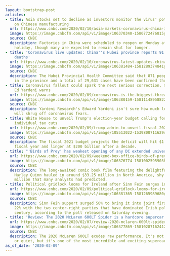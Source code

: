 ```yaml
---
layout: bootstrap-post
articles:
- title: Asia stocks set to decline as investors monitor the virus' potential impact
    on Chinese manufacturing
  url: https://www.cnbc.com/2020/02/10/asia-markets-coronavirus-china-inflation-data-chinese-manufacturing.html
  image: https://image.cnbcfm.com/api/v1/image/106370340-1580772476815gettyimages-1198188607.jpeg?v=1581290890
  source: CNBC
  description: Factories in China were scheduled to reopen on Monday after an extended
    holiday, though many are expected to remain shut for longer.
- title: 'Coronavirus live updates: China''s Hubei province reports 91 additional
    deaths'
  url: https://www.cnbc.com/2020/02/10/coronavirus-latest-updates-china-hubei.html
  image: https://image.cnbcfm.com/api/v1/image/106381484-1581289374841gettyimages-1199626326.jpeg?v=1581289450
  source: CNBC
  description: The Hubei Provincial Health Committee said that 871 people have died
    in the province and a total of 29,631 cases have been confirmed thus far.
- title: Coronavirus fallout could spark the next serious correction, market bull
    Ed Yardeni warns
  url: https://www.cnbc.com/2020/02/09/coronavirus-is-the-biggest-threat-to-rally-right-now-ed-yardeni-warns.html
  image: https://image.cnbcfm.com/api/v1/image/106380159-15811148958822020-02-07t102224z_855181189_rc2mve9843l8_rtrmadp_3_china-health.jpg?v=1581114945
  source: CNBC
  description: Yardeni Research's Edward Yardeni isn't sure how much longer investors
    will shrug off coronavirus fears.
- title: White House to unveil Trump's election-year budget calling for extending
    individual tax cuts
  url: https://www.cnbc.com/2020/02/09/trump-admin-to-unveil-fiscal-2021-budget-calling-for-extending-tax-cuts.html
  image: https://image.cnbcfm.com/api/v1/image/105513022-1539800711629rtx6fh8w.jpg?v=1571401462
  source: CNBC
  description: The fiscal 2021 budget projects the deficit will hit $1 trillion this
    fiscal year and linger at $200 billion after a decade.
- title: "'Birds of Prey' has weakest opening of any DC extended universe film"
  url: https://www.cnbc.com/2020/02/09/weekend-box-office-birds-of-prey-bad-boys-for-life-1917.html
  image: https://image.cnbcfm.com/api/v1/image/106376774-1581002595903harleycropped.jpg?v=1581002420
  source: CNBC
  description: The long-awaited comic book film featuring the delightfully psychotic
    Harley Quinn hauled in around $33.25 million in North America, shy of the $50
    million that many analysts had predicted.
- title: Political gridlock looms for Ireland after Sinn Fein surges in election
  url: https://www.cnbc.com/2020/02/09/political-gridlock-looms-for-ireland-after-sinn-fein-surges-in-election.html
  image: https://image.cnbcfm.com/api/v1/image/106381365-1581265989680gettyimages-1205007249.jpeg?v=1581266062
  source: CNBC
  description: Sinn Fein support surged 50% to bring it into joint first place on
    22% with the two center-right parties that have dominated Irish politics for a
    century, according to the poll released on Saturday evening.
- title: 'Review: The 2020 McLaren 600LT Spider is a hardcore supercar'
  url: https://www.cnbc.com/2020/02/07/review-2020-mclaren-600lt-spider.html
  image: https://image.cnbcfm.com/api/v1/image/106377869-15810287162412020mclaren600ltspider08.jpg?v=1581029120
  source: CNBC
  description: The 2020 McLaren 600LT exudes raw performance. It's not cheap, comfortable,
    or quiet, but it's one of the most incredible and exciting supercars ever built.
as_of_date: '2020-02-09'
---
```


